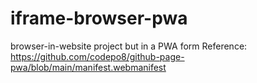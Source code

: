 # iframe-browser-pwa
browser-in-website project but in a PWA form
Reference: https://github.com/codepo8/github-page-pwa/blob/main/manifest.webmanifest
